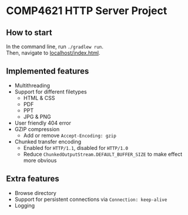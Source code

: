 # COMP4621 HTTP Server Project
## How to start
In the command line, run `./gradlew run`.  
Then, navigate to [localhost/index.html](http://localhost/index.html).
## Implemented features
* Multithreading
* Support for different filetypes
    * HTML & CSS
    * PDF
    * PPT
    * JPG & PNG
* User friendly 404 error
* GZIP compression
    * Add or remove `Accept-Encoding: gzip`
* Chunked transfer encoding
    * Enabled for `HTTP/1.1`, disabled for `HTTP/1.0`
    * Reduce `ChunkedOutputStream.DEFAULT_BUFFER_SIZE` to make effect more obvious

## Extra features
* Browse directory
* Support for persistent connections via `Connection: keep-alive`
* Logging
